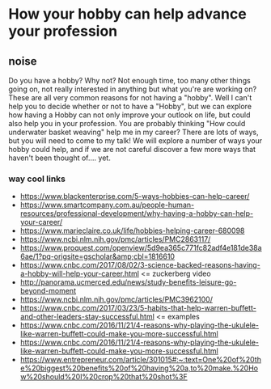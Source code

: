 # How your hobby can help advance your profession




## noise
Do you have a hobby?  Why not?  Not enough time, too many other things going on, not really interested in anything but what you're are working on? These are all very common reasons for not having a "hobby". Well I can't help you to decide whether or not to have a "Hobby", but we can explore how having a Hobby can not only improve your outlook on life, but could also help you in your profession.  You are probably thinking "How could underwater basket weaving" help me in my career?  There are lots of ways, but you will need to come to my talk!  We will explore a number of ways your hobby could help, and if we are not careful discover a few more ways that haven't been thought of.... yet.




### way cool links

- https://www.blackenterprise.com/5-ways-hobbies-can-help-career/
- https://www.smartcompany.com.au/people-human-resources/professional-development/why-having-a-hobby-can-help-your-career/
- https://www.marieclaire.co.uk/life/hobbies-helping-career-680098
- https://www.ncbi.nlm.nih.gov/pmc/articles/PMC2863117/
- https://www.proquest.com/openview/5d9ea365c771fc82adf4e181de38a6ae/1?pq-origsite=gscholar&amp;cbl=1816610
- https://www.cnbc.com/2017/08/02/3-science-backed-reasons-having-a-hobby-will-help-your-career.html  <= zuckerberg video
- http://panorama.ucmerced.edu/news/study-benefits-leisure-go-beyond-moment
- https://www.ncbi.nlm.nih.gov/pmc/articles/PMC3962100/
- https://www.cnbc.com/2017/03/23/5-habits-that-help-warren-buffett-and-other-leaders-stay-successful.html <= examples
- https://www.cnbc.com/2016/11/21/4-reasons-why-playing-the-ukulele-like-warren-buffett-could-make-you-more-successful.html
- https://www.cnbc.com/2016/11/21/4-reasons-why-playing-the-ukulele-like-warren-buffett-could-make-you-more-successful.html
- https://www.entrepreneur.com/article/301015#:~:text=One%20of%20the%20biggest%20benefits%20of%20having%20a,to%20make.%20How%20should%20I%20crop%20that%20shot%3F

